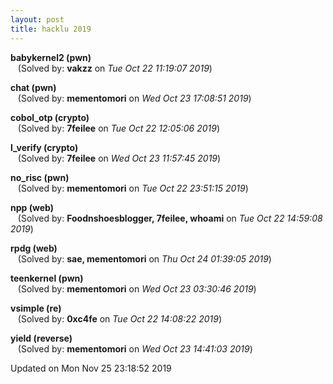 ```yaml
---
layout: post
title: hacklu 2019
---
```


<!--break-->

**babykernel2 (pwn)**  
&nbsp;&nbsp;&nbsp;(Solved by: **vakzz** on _Tue Oct 22 11:19:07 2019_)  
  
**chat (pwn)**  
&nbsp;&nbsp;&nbsp;(Solved by: **mementomori** on _Wed Oct 23 17:08:51 2019_)  
  
**cobol_otp (crypto)**  
&nbsp;&nbsp;&nbsp;(Solved by: **7feilee** on _Tue Oct 22 12:05:06 2019_)  
  
**l_verify (crypto)**  
&nbsp;&nbsp;&nbsp;(Solved by: **7feilee** on _Wed Oct 23 11:57:45 2019_)  
  
**no_risc (pwn)**  
&nbsp;&nbsp;&nbsp;(Solved by: **mementomori** on _Tue Oct 22 23:51:15 2019_)  
  
**npp (web)**  
&nbsp;&nbsp;&nbsp;(Solved by: **Foodnshoesblogger, 7feilee, whoami** on _Tue Oct 22 14:59:08 2019_)  
  
**rpdg (web)**  
&nbsp;&nbsp;&nbsp;(Solved by: **sae, mementomori** on _Thu Oct 24 01:39:05 2019_)  
  
**teenkernel (pwn)**  
&nbsp;&nbsp;&nbsp;(Solved by: **mementomori** on _Wed Oct 23 03:30:46 2019_)  
  
**vsimple (re)**  
&nbsp;&nbsp;&nbsp;(Solved by: **0xc4fe** on _Tue Oct 22 14:08:22 2019_)  
  
**yield (reverse)**  
&nbsp;&nbsp;&nbsp;(Solved by: **mementomori** on _Wed Oct 23 14:41:03 2019_)  
  


Updated on Mon Nov 25 23:18:52 2019
